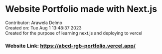 # Website Portfolio made with Next.js  
Contributor: Arawela Delmo  
Created on: Tue Aug 1 13:48:37 2023  
Created for the purpose of learning next.js and deploying to vercel  

### Website Link: https://abcd-rgb-portfolio.vercel.app/